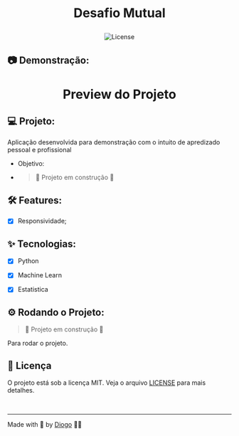 <div align="center">
  <h1>
    <p text-align="">Desafio Mutual</p> 
  </h1>
</div>

<p align="center">
  <img 
    src="https://img.shields.io/cocoapods/l/m?color=%23000000&label=license&logo=license&logoColor=%23ffffff" 
    alt="License" 
  />
</p>

## 📷 Demonstração:

<div align="center">
  <h1 align="center">
  Preview do Projeto 
  </h1>
</div>

## 💻 Projeto:

Aplicação desenvolvida para demonstração com o intuito de apredizado pessoal e profissional

- Objetivo:


- > :construction: Projeto em construção :construction:



## :hammer_and_wrench: Features:

- [x] Responsividade;

## ✨ Tecnologias:

- [x] Python
- [x] Machine Learn
- [x] Estatistica


## ⚙️ Rodando o Projeto:


> :construction: Projeto em construção :construction:



Para rodar o projeto.

## 📄 Licença

O projeto está sob a licença MIT. Veja o arquivo [LICENSE](./LICENSE) para mais detalhes.

<br />

---

Made with 🤍 by [Diogo](https://github.com/Diogoa83) 👋🏻